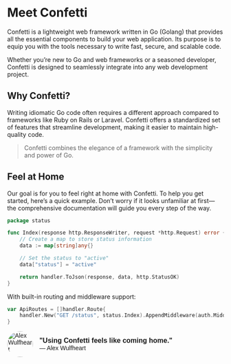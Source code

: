 # Meet Confetti

Confetti is a lightweight web framework written in Go (Golang) that provides all the essential components to build your web application. Its purpose is to equip you with the tools necessary to write fast, secure, and scalable code.

Whether you’re new to Go and web frameworks or a seasoned developer, Confetti is designed to seamlessly integrate into any web development project.

## Why Confetti?

Writing idiomatic Go code often requires a different approach compared to frameworks like Ruby on Rails or Laravel. Confetti offers a standardized set of features that streamline development, making it easier to maintain high-quality code.

> Confetti combines the elegance of a framework with the simplicity and power of Go.

## Feel at Home

Our goal is for you to feel right at home with Confetti. To help you get started, here’s a quick example. Don’t worry if it looks unfamiliar at first—the comprehensive documentation will guide you every step of the way.

```go
package status

func Index(response http.ResponseWriter, request *http.Request) error {
	// Create a map to store status information
	data := map[string]any{}

	// Set the status to "active"
	data["status"] = "active"

	return handler.ToJson(response, data, http.StatusOK)
}
```

With built-in routing and middleware support:
```go
var ApiRoutes = []handler.Route{
	handler.New("GET /status", status.Index).AppendMiddleware(auth.Middleware("status/index")),
}
```

<div style="display: flex; align-items: center; font-family: sans-serif;">
  <img src="https://avatars.githubusercontent.com/u/25671390?v=4" alt="Alex Wulfheart" style="width: 60px; height: 60px; border-radius: 50%; margin-right: 15px;">
  <div>
    <p style="font-size: 16px; font-weight: bold; margin: 0;">"Using Confetti feels like coming home."</p>
    <p style="font-size: 14px; margin: 0;">— Alex Wulfheart</p>
  </div>
</div>

